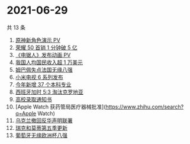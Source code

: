 # 2021-06-29

共 13 条

<!-- BEGIN -->
<!-- 最后更新时间 Tue Jun 29 2021 13:04:47 GMT+0800 (China Standard Time) -->

1. [原神新角色演示 PV](https://www.zhihu.com/search?q=原神)
2. [荣耀 50 首销 1 分钟破 5 亿](https://www.zhihu.com/search?q=荣耀50)
3. [《电锯人》发布动画 PV](https://www.zhihu.com/search?q=电锯人)
4. [我国人均国民收入超 1 万美元](https://www.zhihu.com/search?q=人均国民收入)
5. [姆巴佩失点法国无缘八强](https://www.zhihu.com/search?q=法国队)
6. [小米电视 6 系列发布](https://www.zhihu.com/search?q=小米电视)
7. [今年新增 37 个本科专业](https://www.zhihu.com/search?q=新专业)
8. [西班牙加时 5:3 淘汰克罗地亚](https://www.zhihu.com/search?q=西班牙队)
9. [高校录取通知书](https://www.zhihu.com/search?q=高校录取通知书)
10. [Apple Watch 获药管局医疗器械批准](https://www.zhihu.com/search?q=Apple Watch)
11. [乌克兰撤回反华声明联署](https://www.zhihu.com/search?q=乌克兰)
12. [瑞克和莫蒂第五季更新](https://www.zhihu.com/search?q=瑞克和莫蒂)
13. [葡萄牙无缘欧洲杯八强](https://www.zhihu.com/search?q=葡萄牙队)

<!-- END -->
